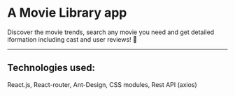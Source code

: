 # A Movie Library app

Discover the movie trends, search any movie you need and get detailed iformation including cast and user reviews!  :movie_camera: 

- - - -

## Technologies used: 

React.js, React-router, Ant-Design, CSS modules, Rest API (axios)  



